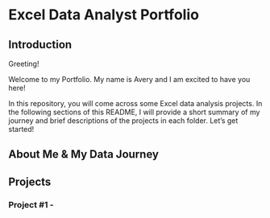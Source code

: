 # Excel Data Analyst Portfolio
## Introduction
Greeting!

Welcome to my Portfolio. My name is Avery and I am excited to have you here!

In this repository, you will come across some Excel data analysis projects. In the following sections of this README, I will provide a short summary of my journey and brief descriptions of the projects in each folder. Let’s get started!

## About Me & My Data Journey

## Projects
### Project #1 - 

